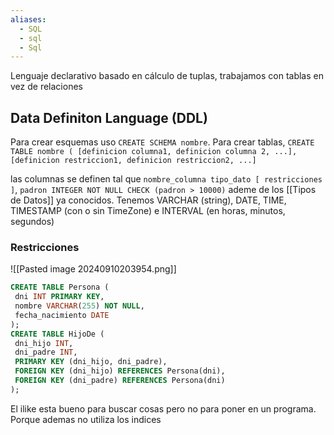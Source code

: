 ```yaml
---
aliases:
  - SQL
  - sql
  - Sql
---
```

 Lenguaje declarativo basado en cálculo de tuplas, trabajamos con tablas en vez de relaciones
## Data Definiton Language (DDL)
Para crear esquemas uso `CREATE SCHEMA nombre`. 
Para crear tablas, `CREATE TABLE nombre ( [definicion columna1, definicion columna 2, ...], [definicion restriccion1, definicion restriccion2, ...]`

las columnas se definen tal que `nombre_columna tipo_dato [ restricciones ]`, `padron INTEGER NOT NULL CHECK (padron > 10000)`
ademe de los [[Tipos de Datos]] ya conocidos. Tenemos VARCHAR (string), DATE, TIME, TIMESTAMP (con o sin TimeZone) e INTERVAL (en horas, minutos, segundos)

### Restricciones 
![[Pasted image 20240910203954.png]]
```SQL
CREATE TABLE Persona (
 dni INT PRIMARY KEY,
 nombre VARCHAR(255) NOT NULL,
 fecha_nacimiento DATE
);
CREATE TABLE HijoDe (
 dni_hijo INT,
 dni_padre INT,
 PRIMARY KEY (dni_hijo, dni_padre),
 FOREIGN KEY (dni_hijo) REFERENCES Persona(dni),
 FOREIGN KEY (dni_padre) REFERENCES Persona(dni)
);
```



El ilike esta bueno para buscar cosas pero no para poner en un programa. Porque ademas no utiliza los indices